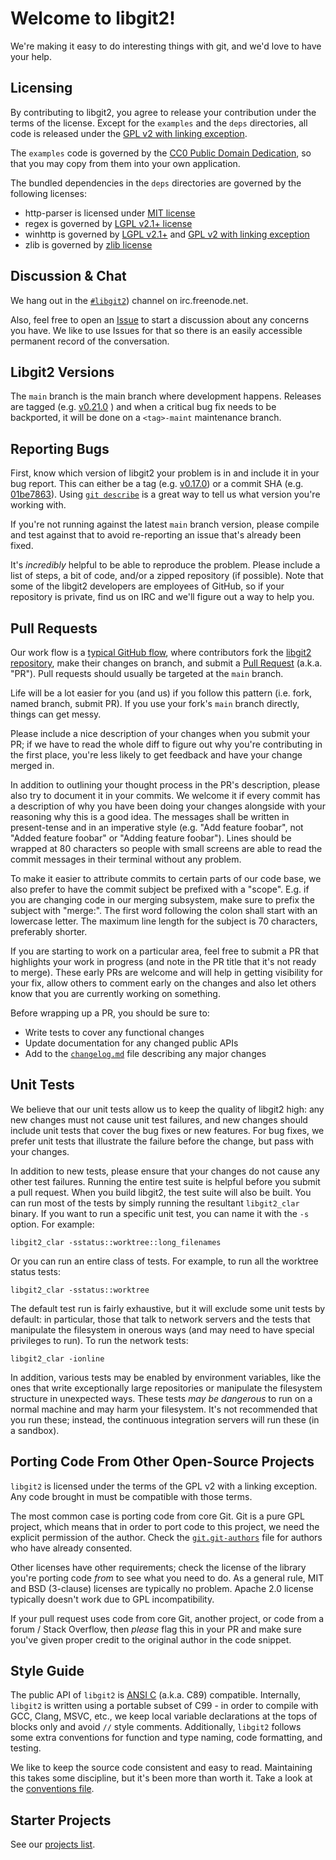 # Welcome to libgit2!

We're making it easy to do interesting things with git, and we'd love to have
your help.

## Licensing

By contributing to libgit2, you agree to release your contribution under
the terms of the license.  Except for the `examples` and the
`deps` directories, all code is released under the [GPL v2 with
linking exception](../COPYING).

The `examples` code is governed by the
[CC0 Public Domain Dedication](../examples/COPYING), so that you may copy
from them into your own application.

The bundled dependencies in the `deps` directories are governed
by the following licenses:

- http-parser is licensed under [MIT license](../deps/http-parser/COPYING)
- regex is governed by [LGPL v2.1+ license](../deps/regex/COPYING)
- winhttp is governed by [LGPL v2.1+](../deps/winhttp/COPYING.LGPL) and [GPL v2 with linking exception](../deps/winhttp/COPYING.GPL)
- zlib is governed by [zlib license](../deps/zlib/COPYING)

## Discussion & Chat

We hang out in the
[`#libgit2`](http://webchat.freenode.net/?channels=#libgit2)) channel on
irc.freenode.net.

Also, feel free to open an
[Issue](https://github.com/libgit2/libgit2/issues/new) to start a discussion
about any concerns you have.  We like to use Issues for that so there is an
easily accessible permanent record of the conversation.

## Libgit2 Versions

The `main` branch is the main branch where development happens.
Releases are tagged
(e.g. [v0.21.0](https://github.com/libgit2/libgit2/releases/tag/v0.21.0) )
and when a critical bug fix needs to be backported, it will be done on a
`<tag>-maint` maintenance branch.

## Reporting Bugs

First, know which version of libgit2 your problem is in and include it in
your bug report.  This can either be a tag (e.g.
[v0.17.0](https://github.com/libgit2/libgit2/releases/tag/v0.17.0)) or a
commit SHA
(e.g. [01be7863](https://github.com/libgit2/libgit2/commit/01be7863)).
Using [`git describe`](http://git-scm.com/docs/git-describe) is a
great way to tell us what version you're working with.

If you're not running against the latest `main` branch version,
please compile and test against that to avoid re-reporting an issue that's
already been fixed.

It's *incredibly* helpful to be able to reproduce the problem.  Please
include a list of steps, a bit of code, and/or a zipped repository (if
possible).  Note that some of the libgit2 developers are employees of
GitHub, so if your repository is private, find us on IRC and we'll figure
out a way to help you.

## Pull Requests

Our work flow is a [typical GitHub
flow](https://guides.github.com/introduction/flow/index.html), where
contributors fork the [libgit2 repository](https://github.com/libgit2/libgit2),
make their changes on branch, and submit a
[Pull Request](https://help.github.com/articles/using-pull-requests)
(a.k.a. "PR").  Pull requests should usually be targeted at the `main`
branch.

Life will be a lot easier for you (and us) if you follow this pattern
(i.e. fork, named branch, submit PR).  If you use your fork's `main`
branch directly, things can get messy.

Please include a nice description of your changes when you submit your PR;
if we have to read the whole diff to figure out why you're contributing
in the first place, you're less likely to get feedback and have your change
merged in.

In addition to outlining your thought process in the PR's description, please
also try to document it in your commits. We welcome it if every commit has a
description of why you have been doing your changes alongside with your
reasoning why this is a good idea. The messages shall be written in
present-tense and in an imperative style (e.g. "Add feature foobar", not "Added
feature foobar" or "Adding feature foobar"). Lines should be wrapped at 80
characters so people with small screens are able to read the commit messages in
their terminal without any problem.

To make it easier to attribute commits to certain parts of our code base, we
also prefer to have the commit subject be prefixed with a "scope". E.g. if you
are changing code in our merging subsystem, make sure to prefix the subject with
"merge:". The first word following the colon shall start with an lowercase
letter. The maximum line length for the subject is 70 characters, preferably
shorter.

If you are starting to work on a particular area, feel free to submit a PR
that highlights your work in progress (and note in the PR title that it's
not ready to merge). These early PRs are welcome and will help in getting
visibility for your fix, allow others to comment early on the changes and
also let others know that you are currently working on something.

Before wrapping up a PR, you should be sure to:

* Write tests to cover any functional changes
* Update documentation for any changed public APIs
* Add to the [`changelog.md`](changelog.md) file describing any major changes

## Unit Tests

We believe that our unit tests allow us to keep the quality of libgit2
high: any new changes must not cause unit test failures, and new changes
should include unit tests that cover the bug fixes or new features.
For bug fixes, we prefer unit tests that illustrate the failure before
the change, but pass with your changes.

In addition to new tests, please ensure that your changes do not cause
any other test failures.  Running the entire test suite is helpful
before you submit a pull request.  When you build libgit2, the test
suite will also be built.  You can run most of the tests by simply running
the resultant `libgit2_clar` binary.  If you want to run a specific
unit test, you can name it with the `-s` option.  For example:

    libgit2_clar -sstatus::worktree::long_filenames

Or you can run an entire class of tests.  For example, to run all the
worktree status tests:

    libgit2_clar -sstatus::worktree

The default test run is fairly exhaustive, but it will exclude some
unit tests by default: in particular, those that talk to network
servers and the tests that manipulate the filesystem in onerous
ways (and may need to have special privileges to run).  To run the
network tests:

    libgit2_clar -ionline

In addition, various tests may be enabled by environment variables,
like the ones that write exceptionally large repositories or manipulate
the filesystem structure in unexpected ways.  These tests *may be
dangerous* to run on a normal machine and may harm your filesystem.  It's
not recommended that you run these; instead, the continuous integration
servers will run these (in a sandbox).

## Porting Code From Other Open-Source Projects

`libgit2` is licensed under the terms of the GPL v2 with a linking
exception.  Any code brought in must be compatible with those terms.

The most common case is porting code from core Git.  Git is a pure GPL
project, which means that in order to port code to this project, we need the
explicit permission of the author.  Check the
[`git.git-authors`](https://github.com/libgit2/libgit2/blob/development/git.git-authors)
file for authors who have already consented.

Other licenses have other requirements; check the license of the library
you're porting code *from* to see what you need to do.  As a general rule,
MIT and BSD (3-clause) licenses are typically no problem.  Apache 2.0
license typically doesn't work due to GPL incompatibility.

If your pull request uses code from core Git, another project, or code
from a forum / Stack Overflow, then *please* flag this in your PR and make
sure you've given proper credit to the original author in the code
snippet.

## Style Guide

The public API of `libgit2` is [ANSI C](http://en.wikipedia.org/wiki/ANSI_C)
(a.k.a. C89) compatible.  Internally, `libgit2` is written using a portable
subset of C99 - in order to compile with GCC, Clang, MSVC, etc., we keep
local variable declarations at the tops of blocks only and avoid `//` style
comments.  Additionally, `libgit2` follows some extra conventions for
function and type naming, code formatting, and testing.

We like to keep the source code consistent and easy to read.  Maintaining
this takes some discipline, but it's been more than worth it.  Take a look
at the [conventions file](conventions.md).

## Starter Projects

See our [projects list](projects.md).
